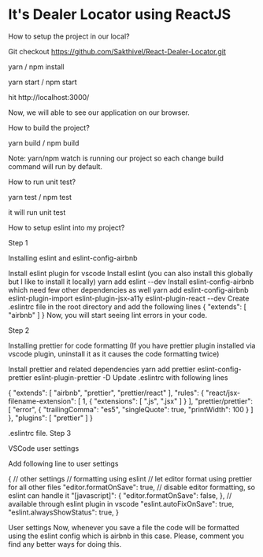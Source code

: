 # It's Dealer Locator using ReactJS

How to setup the project in our local?

Git checkout https://github.com/Sakthivel/React-Dealer-Locator.git

yarn / npm install

yarn start / npm start

hit http://localhost:3000/

Now, we will able to see our application on our browser.

How to build the project?

yarn build / npm build

Note: yarn/npm watch is running our project so each change build command will run by default.

How to run unit test?

yarn test / npm test

it will run unit test

How to setup eslint into my project?

Step 1

Installing eslint and eslint-config-airbnb

Install eslint plugin for vscode
Install eslint (you can also install this globally but I like to install it locally)
yarn add eslint --dev
Install eslint-config-airbnb which need few other dependencies as well
yarn add eslint-config-airbnb eslint-plugin-import eslint-plugin-jsx-a11y eslint-plugin-react --dev
Create .eslintrc file in the root directory and add the following lines
{
  "extends": [
    "airbnb"
  ]
}
Now, you will start seeing lint errors in your code.

Step 2

Installing prettier for code formatting (If you have prettier plugin installed via vscode plugin, uninstall it as it causes the code formatting twice)

Install prettier and related dependencies
yarn add prettier eslint-config-prettier eslint-plugin-prettier -D
Update .eslintrc with following lines

{
  "extends": [
    "airbnb",
    "prettier",
    "prettier/react"
  ],
  "rules": {
    "react/jsx-filename-extension": [
      1,
      {
        "extensions": [
          ".js",
          ".jsx"
        ]
      }
    ],
    "prettier/prettier": [
      "error",
      {
        "trailingComma": "es5",
        "singleQuote": true,
        "printWidth": 100
      }
    ]
  },
  "plugins": [
    "prettier"
  ]
}

.eslintrc file.
Step 3

VSCode user settings

Add following line to user settings

{
  // other settings
  // formatting using eslint
  // let editor format using prettier for all other files
  "editor.formatOnSave": true,
  // disable editor formatting, so eslint can handle it
  "[javascript]": {
    "editor.formatOnSave": false,
  },
  // available through eslint plugin in vscode
  "eslint.autoFixOnSave": true,
  "eslint.alwaysShowStatus": true,
}

User settings
Now, whenever you save a file the code will be formatted using the eslint config which is airbnb in this case. Please, comment you find any better ways for doing this.

